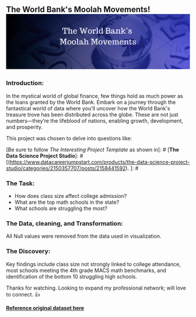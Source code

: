## The World Bank's Moolah Movements!<img src="images/LinkedIn Article (3).png?raw=true"/>

### Introduction:

In the mystical world of global finance, few things hold as much power as the loans granted by the World Bank. Embark on a journey through the fantastical world of data where you'll uncover how the World Bank's treasure trove has been distributed across the globe. These are not just numbers—they’re the lifeblood of nations, enabling growth, development, and prosperity. 

This project was chosen to delve into questions like: 

[Be sure to follow *The Interesting Project Template* as shown in]: # [**The Data Science Project Studio**]: #[(https://www.datacareerjumpstart.com/products/the-data-science-project-studio/categories/2150357707/posts/2158441592). ]: #


### The Task:
- How does class size affect college admission?
- What are the top math schools in the state?
- What schools are struggling the most?

### The Data, cleaning, and Transformation:

All Null values were removed from the data used in visualization.

### The Discovery:

Key findings include class size not strongly linked to college attendance, most schools meeting the 4th grade MACS math benchmarks, and identification of the bottom 10 struggling high schools.

[<img src="images/Av Income and Age.png?raw=true"/>]:#

Thanks for watching.
Looking to expand my professional network; will love to connect. 👍

[**Reference original dataset here**](https://profiles.doe.mass.edu/statereport/)  
